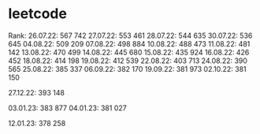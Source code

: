 # leetcode
Rank:
26.07.22: 567 742 
27.07.22: 553 461
28.07.22: 544 635
30.07.22: 536 645
04.08.22: 509 209
07.08.22: 498 884
10.08.22: 488 473
11.08.22: 481 142
13.08.22: 470 499
14.08.22: 445 680
15.08.22: 435 924
16.08.22: 426 452
18.08.22: 414 198
19.08.22: 412 539
22.08.22: 403 713
24.08.22: 390 565
25.08.22: 385 337
06.09.22: 382 170
19.09.22: 381 973
02.10.22: 381 150

27.12.22: 393 148

03.01.23: 383 877
04.01.23: 381 027

12.01.23: 378 258
